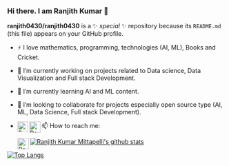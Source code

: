### Hi there. I am Ranjith Kumar 👋


**ranjith0430/ranjith0430** is a ✨ _special_ ✨ repository because its `README.md` (this file) appears on your GitHub profile.

- :zap: I love mathematics, programming, technologies (AI, ML), Books and Cricket.
- 🔭 I’m currently working on projects related to Data science, Data Visualization and Full stack Development.
- 🌱 I’m currently learning AI and ML content.
- 👯 I’m looking to collaborate for projects especially open source type (AI, ML, Data Science, Full stack Development).
- 📫 How to reach me:
       <a href="https://www.linkedin.com/in/ranjith-kumar-mittapelli-927803112/">
    <img align="left" alt="Ranjith Kumar Mittapelli | Linkedin" width="24px" src="https://github.com/TheDudeThatCode/TheDudeThatCode/blob/master/Assets/Linkedin.svg" />
  </a>
  <a href="https://twitter.com/urtrulyranjith">
    <img align="left" alt="Ranjith Kumar Mittapelli | Twitter" width="26px" src="https://github.com/TheDudeThatCode/TheDudeThatCode/blob/master/Assets/Twitter.svg" />
  </a>
 
  <a href="mailto:ranjik1998@gmail.com">
    <img align="left" alt="Ranjith Kumar Mittapelli | Gmail" width="26px" src="https://github.com/TheDudeThatCode/TheDudeThatCode/blob/master/Assets/Gmail.svg" />
  </a>




[![Ranjith Kumar Mittapelli's github stats](https://github-readme-stats.vercel.app/api?username=ranjith0430&count_private=true&show_icons=true&theme=radical&hide_rank=false)](https://github.com/ranjith0430/github-readme-stats)

[![Top Langs](https://github-readme-stats.vercel.app/api/top-langs/?username=ranjith0430)](https://github.com/ranjith0430/github-readme-stats)
